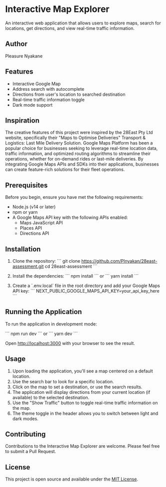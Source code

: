 # Interactive Map Explorer

An interactive web application that allows users to explore maps, search for locations, get directions, and view real-time traffic information.

## Author

Pleasure Nyakane

## Features

- Interactive Google Map
- Address search with autocomplete
- Directions from user's location to searched destination
- Real-time traffic information toggle
- Dark mode support

## Inspiration

The creative features of this project were inspired by the 28East Pty Ltd website, specifically their "Maps to Optimise Deliveries" Transport & Logistics: Last Mile Delivery Solution. Google Maps Platform has been a popular choice for businesses seeking to leverage real-time location data, traffic information, and optimized routing algorithms to streamline their operations, whether for on-demand rides or last-mile deliveries. By integrating Google Maps APIs and SDKs into their applications, businesses can create feature-rich solutions for their fleet operations.

## Prerequisites

Before you begin, ensure you have met the following requirements:

- Node.js (v14 or later)
- npm or yarn
- A Google Maps API key with the following APIs enabled:
  - Maps JavaScript API
  - Places API
  - Directions API

## Installation

1. Clone the repository:
   \`\`\`
   git clone https://github.com/Plnyakan/28east-assessment.git
   cd 28east-assessment
   \`\`\`

2. Install the dependencies:
   \`\`\`
   npm install
   \`\`\`
   or
   \`\`\`
   yarn install
   \`\`\`

3. Create a \`.env.local\` file in the root directory and add your Google Maps API key:
   \`\`\`
   NEXT_PUBLIC_GOOGLE_MAPS_API_KEY=your_api_key_here
   \`\`\`

## Running the Application

To run the application in development mode:

\`\`\`
npm run dev
\`\`\`
or
\`\`\`
yarn dev
\`\`\`

Open [http://localhost:3000](http://localhost:3000) with your browser to see the result.


## Usage

1. Upon loading the application, you'll see a map centered on a default location.
2. Use the search bar to look for a specific location.
3. Click on the map to set a destination, or use the search results.
4. The application will display directions from your current location (if available) to the selected destination.
5. Use the "Show Traffic" button to toggle real-time traffic information on the map.
6. The theme toggle in the header allows you to switch between light and dark modes.

## Contributing

Contributions to the Interactive Map Explorer are welcome. Please feel free to submit a Pull Request.

## License

This project is open source and available under the [MIT License](LICENSE).

